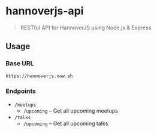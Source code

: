 # hannoverjs-api

> RESTful API for HannoverJS using Node.js & Express

## Usage

### Base URL

```sh
https://hannoverjs.now.sh
```

### Endpoints

- `/meetups`
  - `/upcoming` – Get all upcoming meetups
- `/talks`
  - `/upcoming` – Get all upcoming talks

